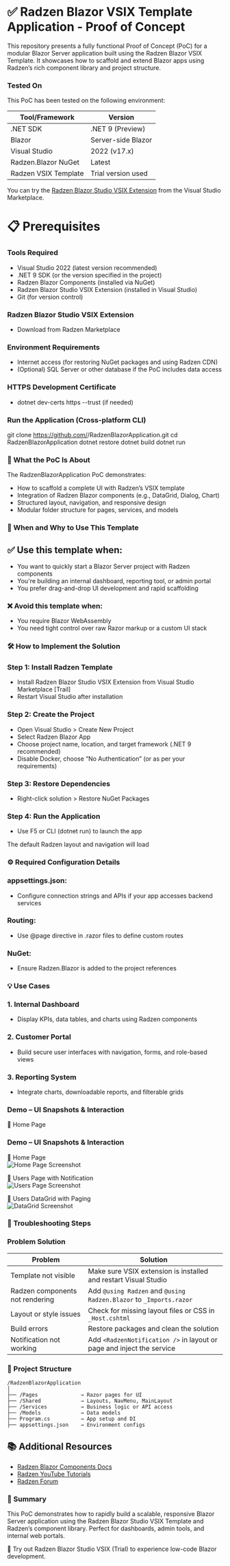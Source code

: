 ﻿# ✅ Radzen Blazor VSIX Template Application - Proof of Concept
This repository presents a fully functional Proof of Concept (PoC) for a modular Blazor Server application built using the Radzen Blazor VSIX Template. It showcases how to scaffold and extend Blazor apps using Radzen’s rich component library and project structure.


### Tested On

This PoC has been tested on the following environment:

| Tool/Framework       | Version            |
| -------------------- | ------------------ |
| .NET SDK             | .NET 9 (Preview)   |
| Blazor               | Server-side Blazor |
| Visual Studio        | 2022 (v17.x)       |
| Radzen.Blazor NuGet  | Latest             |
| Radzen VSIX Template | Trial version used |

You can try the [Radzen Blazor Studio VSIX Extension](https://marketplace.visualstudio.com/) from the Visual Studio Marketplace.


# 📋 Prerequisites

### Tools Required
- Visual Studio 2022 (latest version recommended)
- .NET 9 SDK (or the version specified in the project)
- Radzen Blazor Components (installed via NuGet)
- Radzen Blazor Studio VSIX Extension (installed in Visual Studio)
- Git (for version control)

### Radzen Blazor Studio VSIX Extension
- Download from Radzen Marketplace

### Environment Requirements
- Internet access (for restoring NuGet packages and using Radzen CDN)
- (Optional) SQL Server or other database if the PoC includes data access

### HTTPS Development Certificate
- dotnet dev-certs https --trust (if needed)

###  Run the Application (Cross-platform CLI)

git clone https://github.com/<your-repo>/RadzenBlazorApplication.git
cd RadzenBlazorApplication
dotnet restore
dotnet build
dotnet run


### 📌 What the PoC Is About

The RadzenBlazorApplication PoC demonstrates:
 - How to scaffold a complete UI with Radzen’s VSIX template
 - Integration of Radzen Blazor components (e.g., DataGrid, Dialog, Chart)
 - Structured layout, navigation, and responsive design
 - Modular folder structure for pages, services, and models

### 🧭 When and Why to Use This Template
## ✅ Use this template when:
- You want to quickly start a Blazor Server project with Radzen components
- You're building an internal dashboard, reporting tool, or admin portal
- You prefer drag-and-drop UI development and rapid scaffolding

### ❌ Avoid this template when:
- You require Blazor WebAssembly
- You need tight control over raw Razor markup or a custom UI stack

### 🛠 How to Implement the Solution

### Step 1: Install Radzen Template
- Install Radzen Blazor Studio VSIX Extension from Visual Studio Marketplace [Trail]
- Restart Visual Studio after installation

### Step 2: Create the Project
- Open Visual Studio > Create New Project
- Select Radzen Blazor App
- Choose project name, location, and target framework (.NET 9 recommended)
- Disable Docker, choose “No Authentication” (or as per your requirements)

### Step 3: Restore Dependencies
- Right-click solution > Restore NuGet Packages

### Step 4: Run the Application
- Use F5 or CLI (dotnet run) to launch the app

The default Radzen layout and navigation will load

### ⚙ Required Configuration Details

### appsettings.json:
- Configure connection strings and APIs if your app accesses backend services

### Routing:
- Use @page directive in .razor files to define custom routes

### NuGet:
- Ensure Radzen.Blazor is added to the project references

### 💡 Use Cases

### 1. Internal Dashboard
- Display KPIs, data tables, and charts using Radzen components

### 2. Customer Portal
- Build secure user interfaces with navigation, forms, and role-based views

### 3. Reporting System
- Integrate charts, downloadable reports, and filterable grids


### Demo – UI Snapshots & Interaction
🔹 Home Page
### Demo – UI Snapshots & Interaction  
🔹 Home Page  
![Home Page Screenshot](screenshots/home-page.PNG)

🔹 Users Page with Notification  
![Users Page Screenshot](screenshots/users-page.PNG)  

🔹 Users DataGrid with Paging  
![DataGrid Screenshot](screenshots/data-grid.PNG)  


### 🧯 Troubleshooting Steps

### Problem	Solution

| Problem                         | Solution                                                              |
| ------------------------------- | --------------------------------------------------------------------- |
| Template not visible            | Make sure VSIX extension is installed and restart Visual Studio       |
| Radzen components not rendering | Add `@using Radzen` and `@using Radzen.Blazor` to `_Imports.razor`    |
| Layout or style issues          | Check for missing layout files or CSS in `_Host.cshtml`               |
| Build errors                    | Restore packages and clean the solution                               |
| Notification not working        | Add `<RadzenNotification />` in layout or page and inject the service |                            |


### 📁 Project Structure
```
/RadzenBlazorApplication
│
├── /Pages              → Razor pages for UI
├── /Shared             → Layouts, NavMenu, MainLayout
├── /Services           → Business logic or API access
├── /Models             → Data models
├── Program.cs          → App setup and DI
├── appsettings.json    → Environment configs
```

## 📚 Additional Resources

- [Radzen Blazor Components Docs](https://blazor.radzen.com/)
- [Radzen YouTube Tutorials](https://www.youtube.com/c/Radzen)
- [Radzen Forum](https://forum.radzen.com/)

### 🧾 Summary
This PoC demonstrates how to rapidly build a scalable, responsive Blazor Server application using the Radzen Blazor Studio VSIX Template and Radzen’s component library. Perfect for dashboards, admin tools, and internal web portals.

💬 Try out Radzen Blazor Studio VSIX (Trial) to experience low-code Blazor development.